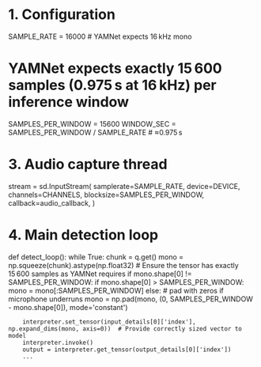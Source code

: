 # 1. Configuration
SAMPLE_RATE  = 16000   # YAMNet expects 16 kHz mono
# YAMNet expects exactly 15 600 samples (0.975 s at 16 kHz) per inference window
SAMPLES_PER_WINDOW = 15600
WINDOW_SEC   = SAMPLES_PER_WINDOW / SAMPLE_RATE  # ≈0.975 s

# 3. Audio capture thread
stream = sd.InputStream(
    samplerate=SAMPLE_RATE,
    device=DEVICE,
    channels=CHANNELS,
    blocksize=SAMPLES_PER_WINDOW,
    callback=audio_callback,
)

# 4. Main detection loop
def detect_loop():
    while True:
        chunk = q.get()
        mono  = np.squeeze(chunk).astype(np.float32)
        # Ensure the tensor has exactly 15 600 samples as YAMNet requires
        if mono.shape[0] != SAMPLES_PER_WINDOW:
            if mono.shape[0] > SAMPLES_PER_WINDOW:
                mono = mono[:SAMPLES_PER_WINDOW]
            else:  # pad with zeros if microphone underruns
                mono = np.pad(mono, (0, SAMPLES_PER_WINDOW - mono.shape[0]), mode='constant')

        interpreter.set_tensor(input_details[0]['index'], np.expand_dims(mono, axis=0))  # Provide correctly sized vector to model
        interpreter.invoke()
        output = interpreter.get_tensor(output_details[0]['index'])
        ...